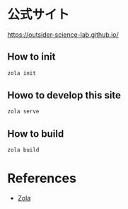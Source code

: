 # 公式サイト

https://outsider-science-lab.github.io/

## How to init

```sh
zola init
```

## Howo to develop this site

```sh
zola serve
```

## How to build

```sh
zola build
```

# References

- [Zola](https://www.getzola.org/)
